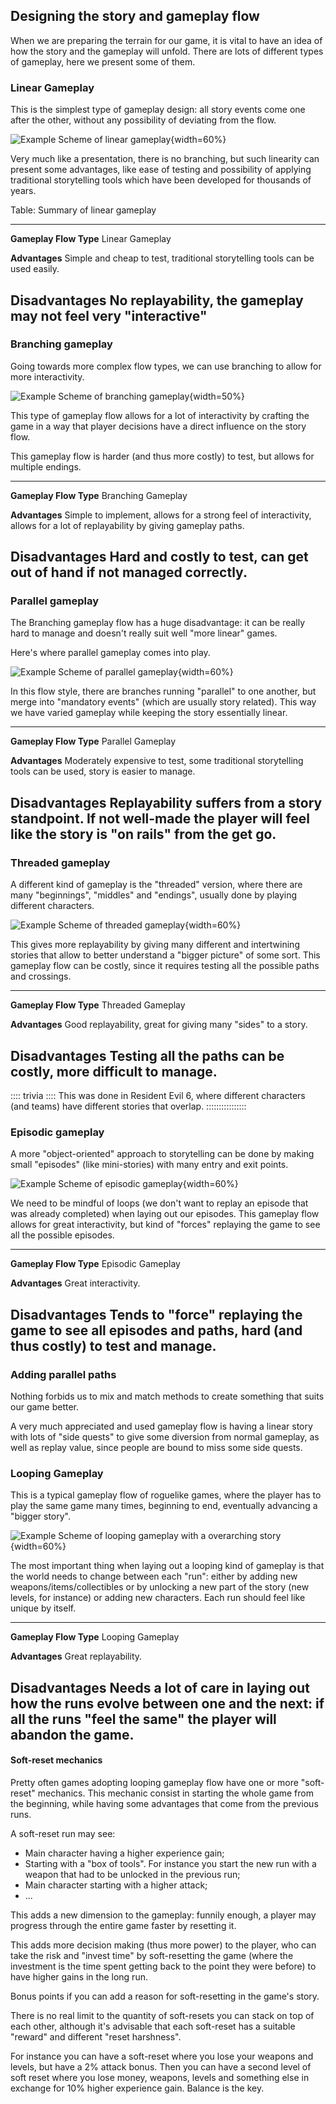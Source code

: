 Designing the story and gameplay flow
-------------------------------------

When we are preparing the terrain for our game, it is vital to have an idea of how the story and the gameplay will unfold. There are lots of different types of gameplay, here we present some of them.

### Linear Gameplay

This is the simplest type of gameplay design: all story events come one after the other, without any possibility of deviating from the flow.

![Example Scheme of linear gameplay](./images/game_design/linear_gameplay.svg){width=60%}

Very much like a presentation, there is no branching, but such linearity can present some advantages, like ease of testing and possibility of applying traditional storytelling tools which have been developed for thousands of years.

Table: Summary of linear gameplay

----------------------    ----------------------------------------------------
**Gameplay Flow Type**    Linear Gameplay

**Advantages**            Simple and cheap to test, traditional storytelling tools can be used easily.

**Disadvantages**         No replayability, the gameplay may not feel very "interactive"
------------------------------------------------------------------------------


### Branching gameplay

Going towards more complex flow types, we can use branching to allow for more interactivity.

![Example Scheme of branching gameplay](./images/game_design/branching_gameplay.svg){width=50%}

This type of gameplay flow allows for a lot of interactivity by crafting the game in a way that player decisions have a direct influence on the story flow.

This gameplay flow is harder (and thus more costly) to test, but allows for multiple endings.

----------------------    ----------------------------------------------------
**Gameplay Flow Type**    Branching Gameplay

**Advantages**            Simple to implement, allows for a strong feel of interactivity, allows for a lot of replayability by giving gameplay paths.

**Disadvantages**         Hard and costly to test, can get out of hand if not managed correctly.
------------------------------------------------------------------------------

### Parallel gameplay

The Branching gameplay flow has a huge disadvantage: it can be really hard to manage and doesn't really suit well "more linear" games.

Here's where parallel gameplay comes into play.

![Example Scheme of parallel gameplay](./images/game_design/parallel_gameplay.svg){width=60%}

In this flow style, there are branches running "parallel" to one another, but merge into "mandatory events" (which are usually story related). This way we have varied gameplay while keeping the story essentially linear.

----------------------    ----------------------------------------------------
**Gameplay Flow Type**    Parallel Gameplay

**Advantages**            Moderately expensive to test, some traditional storytelling tools can be used, story is easier to manage.

**Disadvantages**         Replayability suffers from a story standpoint. If not well-made the player will feel like the story is "on rails" from the get go.
------------------------------------------------------------------------------

### Threaded gameplay

A different kind of gameplay is the "threaded" version, where there are many "beginnings", "middles" and "endings", usually done by playing different characters.

![Example Scheme of threaded gameplay](./images/game_design/threaded_gameplay.svg){width=60%}

This gives more replayability by giving many different and intertwining stories that allow to better understand a "bigger picture" of some sort. This gameplay flow can be costly, since it requires testing all the possible paths and crossings.

----------------------    ----------------------------------------------------
**Gameplay Flow Type**    Threaded Gameplay

**Advantages**            Good replayability, great for giving many "sides" to a story.

**Disadvantages**         Testing all the paths can be costly, more difficult to manage.
------------------------------------------------------------------------------

:::: trivia ::::
This was done in Resident Evil 6, where different characters (and teams) have different stories that overlap.
::::::::::::::::


### Episodic gameplay

A more "object-oriented" approach to storytelling can be done by making small "episodes" (like mini-stories) with many entry and exit points.

![Example Scheme of episodic gameplay](./images/game_design/episodic_gameplay.svg){width=60%}

We need to be mindful of loops (we don't want to replay an episode that was already completed) when laying out our episodes. This gameplay flow allows for great interactivity, but kind of "forces" replaying the game to see all the possible episodes.

----------------------    ----------------------------------------------------
**Gameplay Flow Type**    Episodic Gameplay

**Advantages**            Great interactivity.

**Disadvantages**         Tends to "force" replaying the game to see all episodes and paths, hard (and thus costly) to test and manage.
------------------------------------------------------------------------------

### Adding parallel paths

Nothing forbids us to mix and match methods to create something that suits our game better.

A very much appreciated and used gameplay flow is having a linear story with lots of "side quests" to give some diversion from normal gameplay, as well as replay value, since people are bound to miss some side quests.

### Looping Gameplay

This is a typical gameplay flow of roguelike games, where the player has to play the same game many times, beginning to end, eventually advancing a "bigger story".

![Example Scheme of looping gameplay with a overarching story](./images/game_design/looping_gameplay.svg){width=60%}

The most important thing when laying out a looping kind of gameplay is that the world needs to change between each "run": either by adding new weapons/items/collectibles or by unlocking a new part of the story (new levels, for instance) or adding new characters. Each run should feel like unique by itself.

----------------------    ----------------------------------------------------
**Gameplay Flow Type**    Looping Gameplay

**Advantages**            Great replayability.

**Disadvantages**         Needs a lot of care in laying out how the runs evolve between one and the next: if all the runs "feel the same" the player will abandon the game.
------------------------------------------------------------------------------

#### Soft-reset mechanics

Pretty often games adopting looping gameplay flow have one or more "soft-reset" mechanics. This mechanic consist in starting the whole game from the beginning, while having some advantages that come from the previous runs.

A soft-reset run may see:

- Main character having a higher experience gain;
- Starting with a "box of tools". For instance you start the new run with a weapon that had to be unlocked in the previous run;
- Main character starting with a higher attack;
- ...

This adds a new dimension to the gameplay: funnily enough, a player may progress through the entire game faster by resetting it.

This adds more decision making (thus more power) to the player, who can take the risk and "invest time" by soft-resetting the game (where the investment is the time spent getting back to the point they were before) to have higher gains in the long run.

Bonus points if you can add a reason for soft-resetting in the game's story.

There is no real limit to the quantity of soft-resets you can stack on top of each other, although it's advisable that each soft-reset has a suitable "reward" and different "reset harshness".

For instance you can have a soft-reset where you lose your weapons and levels, but have a 2% attack bonus. Then you can have a second level of soft reset where you lose money, weapons, levels and something else in exchange for 10% higher experience gain. Balance is the key.
